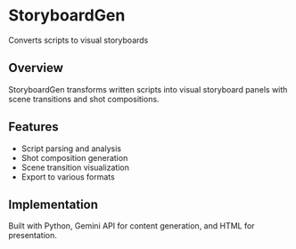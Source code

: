 # StoryboardGen

Converts scripts to visual storyboards

## Overview

StoryboardGen transforms written scripts into visual storyboard panels with scene transitions and shot compositions.

## Features

- Script parsing and analysis
- Shot composition generation
- Scene transition visualization
- Export to various formats

## Implementation

Built with Python, Gemini API for content generation, and HTML for presentation.